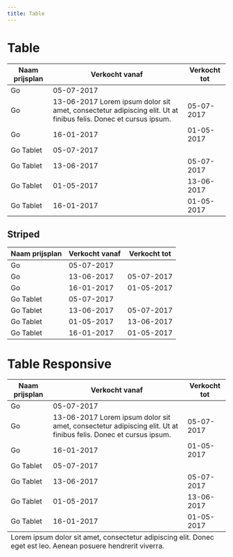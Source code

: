 ```yaml
---
title: Table
---
```


# Table

<table class="table">
    <thead>
        <tr>
            <th>Naam prijsplan</th>
            <th>Verkocht vanaf</th>
            <th>Verkocht tot</th>            
        </tr>
    </thead>
    <tbody>
        <tr>
            <td><a>Go</a></td>
            <td>05-07-2017</td>
            <td></td>
        </tr>
        <tr>
            <td><a>Go</a></td>
            <td>13-06-2017 Lorem ipsum dolor sit amet, consectetur adipiscing elit. Ut at finibus felis. Donec et cursus ipsum.</td>
            <td>05-07-2017</td>
        </tr>
        <tr>
            <td><a>Go</a></td>
            <td>16-01-2017</td>
            <td>01-05-2017</td>
        </tr>
        <tr>
            <td><a>Go Tablet</a></td>
            <td>05-07-2017</td>
            <td></td>
        </tr>
        <tr>
            <td><a>Go Tablet</a></td>
            <td>13-06-2017</td>
            <td>05-07-2017</td>
        </tr>
        <tr>
            <td><a>Go Tablet</a></td>
            <td>01-05-2017</td>
            <td>13-06-2017</td>
        </tr>
        <tr>
            <td><a>Go Tablet</a></td>
            <td>16-01-2017</td>
            <td>01-05-2017</td>
        </tr>
    </tbody>
</table>


## Striped

<table class="table table-striped">
    <thead>
        <tr>
            <th>Naam prijsplan</th>
            <th>Verkocht vanaf</th>
            <th>Verkocht tot</th>            
        </tr>
    </thead>
    <tbody>
        <tr>
            <td data-table-header="Naam prijsplan"><a>Go</a></td>
            <td data-table-header="Verkocht vanaf">05-07-2017</td>
            <td data-table-header="Verkocht tot"></td>
        </tr>
        <tr>
            <td data-table-header="Naam prijsplan"><a>Go</a></td>
            <td data-table-header="Verkocht vanaf">13-06-2017</td>
            <td data-table-header="Verkocht tot">05-07-2017</td>
        </tr>
        <tr>
            <td data-table-header="Naam prijsplan"><a>Go</a></td>
            <td data-table-header="Verkocht vanaf">16-01-2017</td>
            <td data-table-header="Verkocht tot">01-05-2017</td>
        </tr>
        <tr>
            <td data-table-header="Naam prijsplan"><a>Go Tablet</a></td>
            <td data-table-header="Verkocht vanaf">05-07-2017</td>
            <td data-table-header="Verkocht tot"></td>
        </tr>
        <tr>
            <td data-table-header="Naam prijsplan"><a>Go Tablet</a></td>
            <td data-table-header="Verkocht vanaf">13-06-2017</td>
            <td data-table-header="Verkocht tot">05-07-2017</td>
        </tr>
        <tr>
            <td data-table-header="Naam prijsplan"><a>Go Tablet</a></td>
            <td data-table-header="Verkocht vanaf">01-05-2017</td>
            <td data-table-header="Verkocht tot">13-06-2017</td>
        </tr>
        <tr>
            <td data-table-header="Naam prijsplan"><a>Go Tablet</a></td>
            <td data-table-header="Verkocht vanaf">16-01-2017</td>
            <td data-table-header="Verkocht tot">01-05-2017</td>
        </tr>
    </tbody>
</table>


# Table Responsive

<table class="table-responsive">
    <thead>
        <tr>
            <th>Naam prijsplan</th>
            <th>Verkocht vanaf</th>
            <th>Verkocht tot</th>            
        </tr>
    </thead>
    <tfoot>
        <tr>
            <td colspan="3">
                Lorem ipsum dolor sit amet, consectetur adipiscing elit. Donec eget est leo. Aenean posuere hendrerit viverra.
            </td>
        </tr>
    </tfoot>
    <tbody>
        <tr>
            <td data-table-header="Naam prijsplan"><a>Go</a></td>
            <td data-table-header="Verkocht vanaf">05-07-2017</td>
            <td data-table-header="Verkocht tot"></td>
        </tr>
        <tr>
            <td data-table-header="Naam prijsplan"><a>Go</a></td>
            <td data-table-header="Verkocht vanaf"><div class="table-content">13-06-2017 Lorem ipsum dolor sit amet, consectetur adipiscing elit. Ut at finibus felis. Donec et cursus ipsum.</div></td>
            <td data-table-header="Verkocht tot">05-07-2017</td>
        </tr>
        <tr>
            <td data-table-header="Naam prijsplan"><a>Go</a></td>
            <td data-table-header="Verkocht vanaf">16-01-2017</td>
            <td data-table-header="Verkocht tot">01-05-2017</td>
        </tr>
        <tr>
            <td data-table-header="Naam prijsplan"><a>Go Tablet</a></td>
            <td data-table-header="Verkocht vanaf">05-07-2017</td>
            <td data-table-header="Verkocht tot"></td>
        </tr>
        <tr>
            <td data-table-header="Naam prijsplan"><a>Go Tablet</a></td>
            <td data-table-header="Verkocht vanaf">13-06-2017</td>
            <td data-table-header="Verkocht tot">05-07-2017</td>
        </tr>
        <tr>
            <td data-table-header="Naam prijsplan"><a>Go Tablet</a></td>
            <td data-table-header="Verkocht vanaf">01-05-2017</td>
            <td data-table-header="Verkocht tot">13-06-2017</td>
        </tr>
        <tr>
            <td data-table-header="Naam prijsplan"><a>Go Tablet</a></td>
            <td data-table-header="Verkocht vanaf">16-01-2017</td>
            <td data-table-header="Verkocht tot">01-05-2017</td>
        </tr>
    </tbody>
</table>